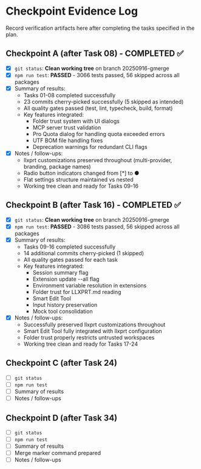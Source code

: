 # Checkpoint Evidence Log

Record verification artifacts here after completing the tasks specified in the plan.

## Checkpoint A (after Task 08) - COMPLETED ✅
- [x] `git status`: **Clean working tree** on branch 20250916-gmerge
- [x] `npm run test`: **PASSED** - 3066 tests passed, 56 skipped across all packages
- [x] Summary of results:
  - Tasks 01-08 completed successfully
  - 23 commits cherry-picked successfully (5 skipped as intended)
  - All quality gates passed (test, lint, typecheck, build, format)
  - Key features integrated:
    - Folder trust system with UI dialogs
    - MCP server trust validation  
    - Pro Quota dialog for handling quota exceeded errors
    - UTF BOM file handling fixes
    - Deprecation warnings for redundant CLI flags
- [x] Notes / follow-ups:
  - llxprt customizations preserved throughout (multi-provider, branding, package names)
  - Radio button indicators changed from [*] to ●
  - Flat settings structure maintained vs nested
  - Working tree clean and ready for Tasks 09-16

## Checkpoint B (after Task 16) - COMPLETED ✅
- [x] `git status`: **Clean working tree** on branch 20250916-gmerge
- [x] `npm run test`: **PASSED** - 3086 tests passed, 56 skipped across all packages
- [x] Summary of results:
  - Tasks 09-16 completed successfully
  - 14 additional commits cherry-picked (1 skipped)
  - All quality gates passed for each task
  - Key features integrated:
    - Session summary flag
    - Extension update --all flag
    - Environment variable resolution in extensions
    - Folder trust for LLXPRT.md reading
    - Smart Edit Tool
    - Input history preservation
    - Mock tool consolidation
- [x] Notes / follow-ups:
  - Successfully preserved llxprt customizations throughout
  - Smart Edit Tool fully integrated with llxprt configuration
  - Folder trust properly restricts untrusted workspaces
  - Working tree clean and ready for Tasks 17-24

## Checkpoint C (after Task 24)
- [ ] `git status`
- [ ] `npm run test`
- [ ] Summary of results
- [ ] Notes / follow-ups

## Checkpoint D (after Task 34)
- [ ] `git status`
- [ ] `npm run test`
- [ ] Summary of results
- [ ] Merge marker command prepared
- [ ] Notes / follow-ups

